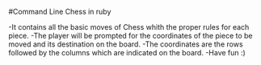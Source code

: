 #Command Line Chess in ruby

-It contains all the basic moves of Chess whith the proper rules for each piece.
-The player will be prompted for the coordinates of the piece to be moved and its destination on the board.
-The coordinates are the rows followed by the columns which are indicated on the board.
-Have fun :)